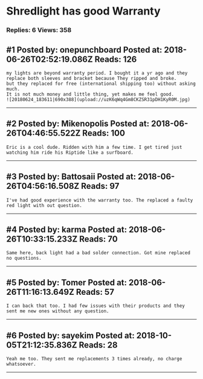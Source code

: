 # Shredlight has good Warranty

### Replies: 6 Views: 358

## \#1 Posted by: onepunchboard Posted at: 2018-06-26T02:52:19.086Z Reads: 126

```
my lights are beyond warranty period. I bought it a yr ago and they replace both sleeves and bracket because They ripped and broke. 
but they replaced for free (international shipping too) without asking much.
It is not much money and little thing, yet makes me feel good.
![20180624_183611|690x388](upload://uzK6qWq4Gm8CKZSR31pDH1KyR0M.jpg)
```

---
## \#2 Posted by: Mikenopolis Posted at: 2018-06-26T04:46:55.522Z Reads: 100

```
Eric is a cool dude. Ridden with him a few time. I get tired just watching him ride his Riptide like a surfboard.
```

---
## \#3 Posted by: Battosaii Posted at: 2018-06-26T04:56:16.508Z Reads: 97

```
I've had good experience with the warranty too. The replaced a faulty red light with out question.
```

---
## \#4 Posted by: karma Posted at: 2018-06-26T10:33:15.233Z Reads: 70

```
Same here, back light had a bad solder connection. Got mine replaced no questions.
```

---
## \#5 Posted by: Tomer Posted at: 2018-06-26T11:16:13.649Z Reads: 57

```
I can back that too. I had few issues with their products and they sent me new ones without any question.
```

---
## \#6 Posted by: sayekim Posted at: 2018-10-05T21:12:35.836Z Reads: 28

```
Yeah me too. They sent me replacements 3 times already, no charge whatsoever.
```

---
